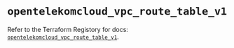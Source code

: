 # `opentelekomcloud_vpc_route_table_v1`

Refer to the Terraform Registory for docs: [`opentelekomcloud_vpc_route_table_v1`](https://registry.terraform.io/providers/opentelekomcloud/opentelekomcloud/1.35.11/docs/resources/vpc_route_table_v1).
